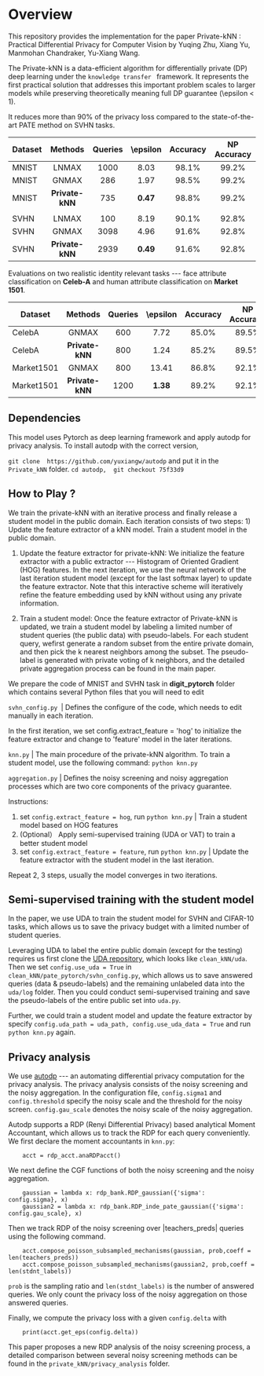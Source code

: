 # Overview


This repository provides the implementation for the paper Private-kNN : Practical Differential Privacy for Computer Vision by Yuqing Zhu, Xiang Yu, Manmohan Chandraker, Yu-Xiang Wang.

The Private-kNN is a data-efficient algorithm for differentially private (DP) deep learning under the ``knowledge transfer `` framework. It represents the first practical solution that addresses this important problem scales to larger models while preserving theoretically meaning full DP guarantee (\epsilon < 1).


It reduces more than 90% of the privacy loss compared to the state-of-the-art PATE method on SVHN tasks.

Dataset                 | Methods | Queries | \epsilon| Accuracy | NP Accuracy
---------------------- | :------------------------: | :--------:| :---:   | :---: |:---:   |
MNIST      | LNMAX     | 1000     |  8.03 |  98.1% | 99.2%  | 
MNIST      | GNMAX     | 286      |  1.97 | 98.5%  |  99.2% |
MNIST      | **Private-kNN**| 735 |  **0.47** |   98.8%|   99.2%| 
|||||||
SVHN      | LNMAX | 100 |  8.19 |  90.1% | 92.8%  | 
SVHN  | GNMAX     | 3098    |  4.96 | 91.6%  |  92.8% |
SVHN      | **Private-kNN**| 2939|  **0.49** |   91.6%|   92.8%|   


Evaluations on two realistic identity relevant tasks --- face attribute classification on **Celeb-A** and human attribute classification on **Market 1501**.

Dataset                 | Methods | Queries | \epsilon| Accuracy | NP Accuracy
---------------------- | :------------------------: | :--------:| :---:   | :---: |:---:   |
CelebA     | GNMAX            | 600     |  7.72 |  85.0%| 89.5%  | 
CelebA     | **Private-kNN**  |  800    |  1.24 | 85.2% |  89.5% |
Market1501 |GNMAX             | 800 |  13.41 |   86.8%|   92.1%|  
Market1501 | **Private-kNN**  | 1200 |  **1.38** |   89.2%|   92.1%|  


## Dependencies

This model uses Pytorch as deep learning framework and apply autodp for privacy analysis. To install autodp with the correct version,

```git clone  https://github.com/yuxiangw/autodp``` and put it in the `Private_kNN` folder.
```cd autodp,  git checkout 75f33d9``` 


## How to Play ?

We train the private-kNN with an iterative process and finally release a student model in the public domain. Each iteration consists of two steps: 1) Update the feature extractor of a kNN model. Train a student model in the public domain. 

1) Update the feature extractor for private-kNN: We initialize the feature extractor with a public extractor --- Histogram of Oriented Gradient (HOG) features. In the next iteration, we use the neural network of the last iteration student model (except for the last softmax layer) to update the feature extractor. Note that this interactive scheme will iteratively refine the feature embedding
used by kNN without using any private information.

2) Train a student model: Once the feature extractor of Private-kNN is updated, we train a student model by labeling a limited number of student queries (the public data) with pseudo-labels. For each student query, wefirst generate a random subset from the entire private domain, and then pick the k 
 nearest neighbors among the subset. The pseudo-label is generated with private voting of k neighbors, and the detailed private aggregation process can be found in the main paper. 

We prepare the code of MNIST and SVHN task in **digit_pytorch** folder which contains several Python files that you will need to edit

`svhn_config.py `| Defines the configure of the code, which needs to edit manually in each iteration. 
 
 
In the first iteration, we set config.extract_feature = 'hog' to initialize the feature extractor and change to 
 'feature' model in the later iterations. 

`knn.py` | The main procedure of the private-kNN algorithm. To train a student model, use the following command:
`
python knn.py
`

`aggregation.py` | Defines the  noisy screening and noisy aggregation processes which are two core components of the privacy guarantee.

Instructions:
1) set `config.extract_feature = hog`, run `python knn.py` | Train a student model based on HOG features
2) (Optional） Apply semi-supervised training (UDA or VAT) to train a better student model
3) set `config.extract_feature = feature`, run `python knn.py` | Update the feature extractor with the student model in the last iteration.

Repeat 2, 3 steps, usually the model converges in two iterations.
## Semi-supervised training with the student model

In the paper, we use UDA to train the student model for SVHN and CIFAR-10 tasks, which allows us 
to save the privacy budget with a limited number of student queries.

Leveraging UDA to label the entire public domain (except for the testing) requires us first clone the [UDA repository](https://github.com/google-research/uda), which looks like `clean_kNN/uda`.
Then we set `config.use_uda = True` in  `clean_kNN/pate_pytorch/svhn_config.py`, which allows us to save answered queries (data & pseudo-labels) and the remaining unlabeled data into
the `uda/log` folder. Then you could conduct semi-supervised training and save the pseudo-labels of the entire public set into `uda.py`.
 
Further, we could train a student model and update the feature extractor by specify `config.uda_path = uda_path, config.use_uda_data = True` and run 
`python knn.py` again.


## Privacy analysis


We use [autodp](https://github.com/yuxiangw/autodp) --- an automating differential privacy computation for the privacy analysis. The privacy analysis consists of the noisy screening and the noisy aggregation.
In the configuration file, `config.sigma1` and `config.threshold` specify the noisy scale and the threshold for the noisy screen. `config.gau_scale` denotes the noisy scale of the noisy aggregation.  

Autodp supports a RDP (Renyi Differential Privacy) based analytical Moment Accountant, which allows us to track the RDP for each query conveniently.
We first declare the moment accountants in `knn.py`:
```angular2html
    acct = rdp_acct.anaRDPacct()
```
We next define the CGF functions of both the noisy screening and the noisy aggregation.

```angular2html
    gaussian = lambda x: rdp_bank.RDP_gaussian({'sigma': config.sigma}, x)
    gaussian2 = lambda x: rdp_bank.RDP_inde_pate_gaussian({'sigma': config.gau_scale}, x)

```
Then we track RDP of the noisy screening over |teachers_preds| queries using the following command. 
```angular2html
    acct.compose_poisson_subsampled_mechanisms(gaussian, prob,coeff = len(teachers_preds))
    acct.compose_poisson_subsampled_mechanisms(gaussian2, prob,coeff = len(stdnt_labels))
```
`prob` is the sampling ratio and `len(stdnt_labels)` is the number of answered queries. We only count the privacy loss of the noisy aggregation on those answered queries.

Finally, we compute the privacy loss with a given `config.delta` with
```angular2html
    print(acct.get_eps(config.delta))
```
This paper proposes a new RDP analysis of the noisy screening process, a detailed comparison between several noisy screening methods can be found in the `private_kNN/privacy_analysis` folder.
